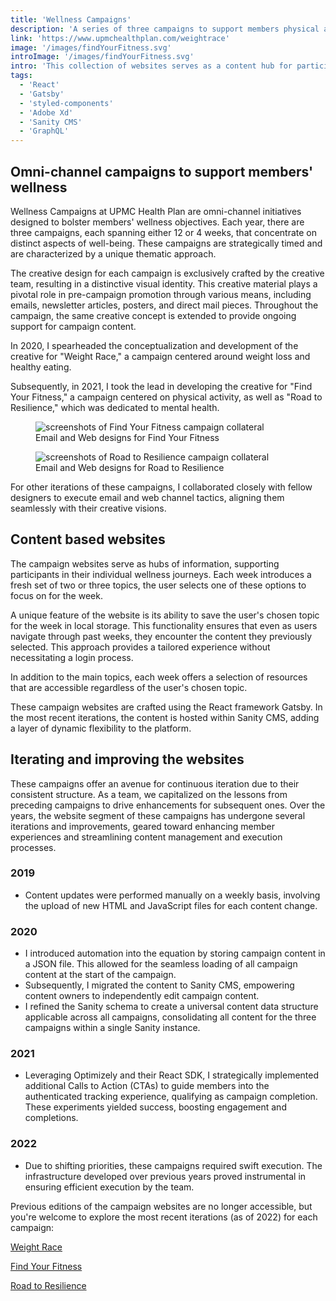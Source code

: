 ```yaml
---
title: 'Wellness Campaigns'
description: 'A series of three campaigns to support members physical and mental health: <a href="https://www.upmchealthplan.com/weightrace">Weight Race</a>, <a href="https://www.upmchealthplan.com/findyourfitness">Find Your Fitness</a>, and <a href="https://www.upmchealthplan.com/roadtoresilience">Road to Resilience</a>. Each campaign runs over a specific 12 or 4 week period, delivering a new content topic every week. I designed and developed templated micro sites to make it easier to swap out the creative design and content for each campaign, but keep the general structure and logic reusable across the three campaigns and for each annual refresh. The sites were built with Gatsby and used Sanity for Content Management.'
link: 'https://www.upmchealthplan.com/weightrace'
image: '/images/findYourFitness.svg'
introImage: '/images/findYourFitness.svg'
intro: 'This collection of websites serves as a content hub for participants engaged in wellness programs. Weekly, participants have the opportunity to tailor their wellness journey by selecting from available content topics. These websites, complemented by an effective email campaign, not only foster user engagement but also provide a platform for enriching well-being.'
tags:
  - 'React'
  - 'Gatsby'
  - 'styled-components'
  - 'Adobe Xd'
  - 'Sanity CMS'
  - 'GraphQL'
---
```


## Omni-channel campaigns to support members' wellness

Wellness Campaigns at UPMC Health Plan are omni-channel initiatives designed to bolster members' wellness objectives. Each year, there are three campaigns, each spanning either 12 or 4 weeks, that concentrate on distinct aspects of well-being. These campaigns are strategically timed and are characterized by a unique thematic approach.

The creative design for each campaign is exclusively crafted by the creative team, resulting in a distinctive visual identity. This creative material plays a pivotal role in pre-campaign promotion through various means, including emails, newsletter articles, posters, and direct mail pieces. Throughout the campaign, the same creative concept is extended to provide ongoing support for campaign content.

In 2020, I spearheaded the conceptualization and development of the creative for "Weight Race," a campaign centered around weight loss and healthy eating.

Subsequently, in 2021, I took the lead in developing the creative for "Find Your Fitness," a campaign centered on physical activity, as well as "Road to Resilience," which was dedicated to mental health.

<figure class="project-detail-image">
    <img src="/images/findYourFitness.png" alt="screenshots of Find Your Fitness campaign collateral" />
    <figcaption>Email and Web designs for Find Your Fitness</figcaption>
</figure>
<figure class="project-detail-image">
    <img src="/images/roadToResilience.png" alt="screenshots of Road to Resilience campaign collateral" />
    <figcaption>Email and Web designs for Road to Resilience</figcaption>
</figure>

For other iterations of these campaigns, I collaborated closely with fellow designers to execute email and web channel tactics, aligning them seamlessly with their creative visions.

## Content based websites

The campaign websites serve as hubs of information, supporting participants in their individual wellness journeys. Each week introduces a fresh set of two or three topics, the user selects one of these options to focus on for the week.

A unique feature of the website is its ability to save the user's chosen topic for the week in local storage. This functionality ensures that even as users navigate through past weeks, they encounter the content they previously selected. This approach provides a tailored experience without necessitating a login process.

In addition to the main topics, each week offers a selection of resources that are accessible regardless of the user's chosen topic.

These campaign websites are crafted using the React framework Gatsby. In the most recent iterations, the content is hosted within Sanity CMS, adding a layer of dynamic flexibility to the platform.

## Iterating and improving the websites

These campaigns offer an avenue for continuous iteration due to their consistent structure. As a team, we capitalized on the lessons from preceding campaigns to drive enhancements for subsequent ones. Over the years, the website segment of these campaigns has undergone several iterations and improvements, geared toward enhancing member experiences and streamlining content management and execution processes.

### 2019

- Content updates were performed manually on a weekly basis, involving the upload of new HTML and JavaScript files for each content change.

### 2020

- I introduced automation into the equation by storing campaign content in a JSON file. This allowed for the seamless loading of all campaign content at the start of the campaign.
- Subsequently, I migrated the content to Sanity CMS, empowering content owners to independently edit campaign content.
- I refined the Sanity schema to create a universal content data structure applicable across all campaigns, consolidating all content for the three campaigns within a single Sanity instance.

### 2021

- Leveraging Optimizely and their React SDK, I strategically implemented additional Calls to Action (CTAs) to guide members into the authenticated tracking experience, qualifying as campaign completion. These experiments yielded success, boosting engagement and completions.

### 2022

- Due to shifting priorities, these campaigns required swift execution. The infrastructure developed over previous years proved instrumental in ensuring efficient execution by the team.

Previous editions of the campaign websites are no longer accessible, but you're welcome to explore the most recent iterations (as of 2022) for each campaign:

[Weight Race](https://www.upmchealthplan.com/weightrace)

[Find Your Fitness](https://www.upmchealthplan.com/findyourfitness)

[Road to Resilience](https://www.upmchealthplan.com/roadtoresilience)
